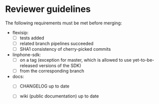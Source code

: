 # Reviewer guidelines
The following requirements must be met before merging:

- flexisip:
  - [ ] tests added
  - [ ] related branch pipelines succeeded
  - [ ] SHA1 consistency of cherry-picked commits

- linphone-sdk:
    - [ ] on a tag (exception for master, which is allowed to use yet-to-be-released versions of the SDK)
    - [ ] from the corresponding branch

- docs:
  - [ ] CHANGELOG up to date
  - [ ] wiki (public documentation) up to date

